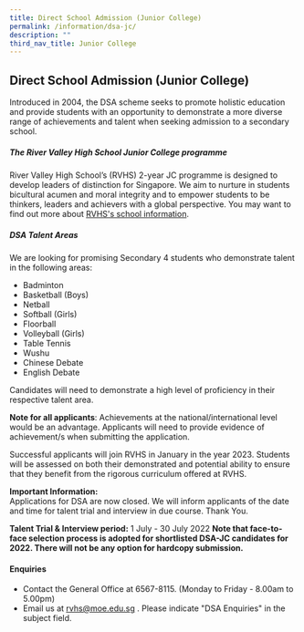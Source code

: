 ```yaml
---
title: Direct School Admission (Junior College)
permalink: /information/dsa-jc/
description: ""
third_nav_title: Junior College
---
```

## Direct School Admission (Junior College)

Introduced in 2004, the DSA scheme seeks to promote holistic education and provide students with an opportunity to demonstrate a more diverse range of achievements and talent when seeking admission to a secondary school.  

##### The River Valley High School Junior College programme&nbsp;

River Valley High School’s (RVHS) 2-year JC programme is designed to develop leaders of distinction for Singapore. We aim to nurture in students bicultural acumen and moral integrity and to empower students to be thinkers, leaders and achievers with a global perspective. You may want to find out more about&nbsp;[RVHS's school information](/about-rv/awcei/).

##### DSA Talent Areas

We are looking for promising Secondary 4 students who demonstrate talent in the following areas:&nbsp;  

*   Badminton
*   Basketball (Boys)
*   Netball
*   Softball (Girls)
*   Floorball
*   Volleyball (Girls)
*   Table Tennis
*   Wushu
*   Chinese Debate
*   English Debate

Candidates will need to demonstrate a high level of proficiency in their respective talent area.

**Note for all applicants**: Achievements at the national/international level would be an advantage. Applicants will need to provide evidence of achievement/s when submitting the application.

Successful applicants will join RVHS in January in the year 2023. Students will be assessed on both their demonstrated and potential ability to ensure that they benefit from the rigorous curriculum offered at RVHS.

**Important Information:**<br>
Applications for DSA are now closed. We will inform applicants of the date and time for talent trial and&nbsp;interview in due course. Thank You.

**Talent Trial &amp; Interview period:**&nbsp;1 July - 30 July 2022&nbsp;**Note that face-to-face selection process is adopted for shortlisted DSA-JC candidates for 2022. There will not be any option for hardcopy submission.**

#### Enquiries

*   Contact the General Office at 6567-8115. (Monday to Friday - 8.00am to 5.00pm)
*   Email us at&nbsp;[rvhs@moe.edu.sg](mailto:rvhs@moe.edu.sg)&nbsp;. Please indicate "DSA Enquiries" in the subject field.